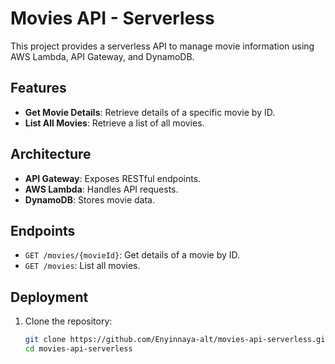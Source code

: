 # Movies API - Serverless

This project provides a serverless API to manage movie information using AWS Lambda, API Gateway, and DynamoDB.

## Features
- **Get Movie Details**: Retrieve details of a specific movie by ID.
- **List All Movies**: Retrieve a list of all movies.

## Architecture
- **API Gateway**: Exposes RESTful endpoints.
- **AWS Lambda**: Handles API requests.
- **DynamoDB**: Stores movie data.

## Endpoints
- `GET /movies/{movieId}`: Get details of a movie by ID.
- `GET /movies`: List all movies.

## Deployment
1. Clone the repository:
   ```bash
   git clone https://github.com/Enyinnaya-alt/movies-api-serverless.git
   cd movies-api-serverless
